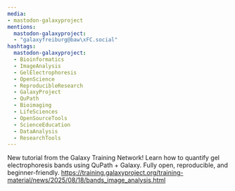 ```yaml
---
media:
- mastodon-galaxyproject
mentions:
  mastodon-galaxyproject:
  - "galaxyfreiburg@baw\xFC.social"
hashtags:
  mastodon-galaxyproject:
  - Bioinformatics
  - ImageAnalysis
  - GelElectrophoresis
  - OpenScience
  - ReproducibleResearch
  - GalaxyProject
  - QuPath
  - Bioimaging
  - LifeSciences
  - OpenSourceTools
  - ScienceEducation
  - DataAnalysis
  - ResearchTools
---
```

New tutorial from the Galaxy Training Network! Learn how to quantify gel electrophoresis bands using QuPath + Galaxy. Fully open, reproducible, and beginner-friendly.
https://training.galaxyproject.org/training-material/news/2025/08/18/bands_image_analysis.html